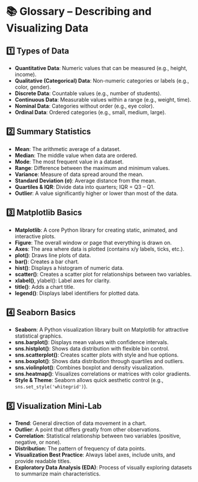# 📚 Glossary – Describing and Visualizing Data

## 1️⃣ Types of Data
* **Quantitative Data**: Numeric values that can be measured (e.g., height, income).
* **Qualitative (Categorical) Data**: Non-numeric categories or labels (e.g., color, gender).
* **Discrete Data**: Countable values (e.g., number of students).
* **Continuous Data**: Measurable values within a range (e.g., weight, time).
* **Nominal Data**: Categories without order (e.g., eye color).
* **Ordinal Data**: Ordered categories (e.g., small, medium, large).

## 2️⃣ Summary Statistics
* **Mean**: The arithmetic average of a dataset.
* **Median**: The middle value when data are ordered.
* **Mode**: The most frequent value in a dataset.
* **Range**: Difference between the maximum and minimum values.
* **Variance**: Measure of data spread around the mean.
* **Standard Deviation (σ)**: Average distance from the mean.
* **Quartiles & IQR**: Divide data into quarters; IQR = Q3 – Q1.
* **Outlier**: A value significantly higher or lower than most of the data.

## 3️⃣ Matplotlib Basics
* **Matplotlib**: A core Python library for creating static, animated, and interactive plots.
* **Figure**: The overall window or page that everything is drawn on.
* **Axes**: The area where data is plotted (contains x/y labels, ticks, etc.).
* **plot()**: Draws line plots of data.
* **bar()**: Creates a bar chart.
* **hist()**: Displays a histogram of numeric data.
* **scatter()**: Creates a scatter plot for relationships between two variables.
* **xlabel()**, ylabel(): Label axes for clarity.
* **title()**: Adds a chart title.
* **legend()**: Displays label identifiers for plotted data.

## 4️⃣ Seaborn Basics
* **Seaborn**: A Python visualization library built on Matplotlib for attractive statistical graphics.
* **sns.barplot()**: Displays mean values with confidence intervals.
* **sns.histplot()**: Shows data distribution with flexible bin control.
* **sns.scatterplot()**: Creates scatter plots with style and hue options.
* **sns.boxplot()**: Shows data distribution through quartiles and outliers.
* **sns.violinplot()**: Combines boxplot and density visualization.
* **sns.heatmap()**: Visualizes correlations or matrices with color gradients.
* **Style & Theme**: Seaborn allows quick aesthetic control (e.g., `sns.set_style('whitegrid')`).

## 5️⃣ Visualization Mini-Lab
* **Trend**: General direction of data movement in a chart.
* **Outlier**: A point that differs greatly from other observations.
* **Correlation**: Statistical relationship between two variables (positive, negative, or none).
* **Distribution**: The pattern of frequency of data points.
* **Visualization Best Practice**: Always label axes, include units, and provide readable titles.
* **Exploratory Data Analysis (EDA)**: Process of visually exploring datasets to summarize main characteristics.